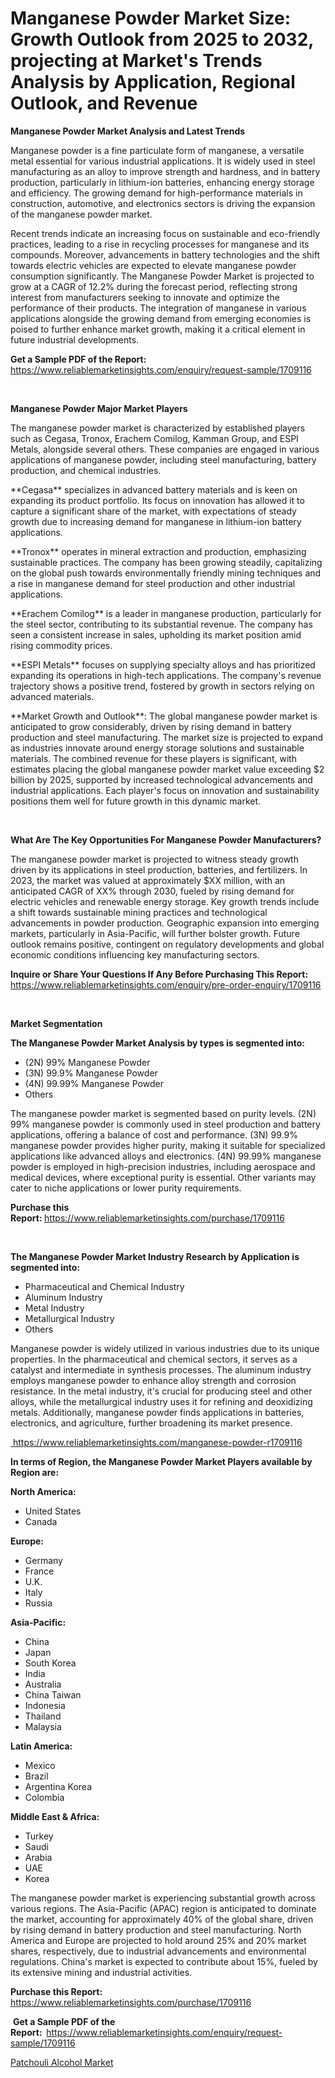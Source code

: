 <p><h1>Manganese Powder Market Size: Growth Outlook from 2025 to 2032, projecting at Market's Trends Analysis by Application, Regional Outlook, and Revenue</h1></p><p><strong>Manganese Powder Market Analysis and Latest Trends</strong></p>
<p><p>Manganese powder is a fine particulate form of manganese, a versatile metal essential for various industrial applications. It is widely used in steel manufacturing as an alloy to improve strength and hardness, and in battery production, particularly in lithium-ion batteries, enhancing energy storage and efficiency. The growing demand for high-performance materials in construction, automotive, and electronics sectors is driving the expansion of the manganese powder market.</p><p>Recent trends indicate an increasing focus on sustainable and eco-friendly practices, leading to a rise in recycling processes for manganese and its compounds. Moreover, advancements in battery technologies and the shift towards electric vehicles are expected to elevate manganese powder consumption significantly. The Manganese Powder Market is projected to grow at a CAGR of 12.2% during the forecast period, reflecting strong interest from manufacturers seeking to innovate and optimize the performance of their products. The integration of manganese in various applications alongside the growing demand from emerging economies is poised to further enhance market growth, making it a critical element in future industrial developments.</p></p>
<p><strong>Get a Sample PDF of the Report:&nbsp;</strong> <a href="https://www.reliablemarketinsights.com/enquiry/request-sample/1709116?utm_campaign=2593&utm_medium=2&utm_source=Github&utm_content=ia&utm_term=27032025&utm_id=manganese-powder">https://www.reliablemarketinsights.com/enquiry/request-sample/1709116</a></p>
<p>&nbsp;</p>
<p><strong>Manganese Powder Major Market Players</strong></p>
<p><p>The manganese powder market is characterized by established players such as Cegasa, Tronox, Erachem Comilog, Kamman Group, and ESPI Metals, alongside several others. These companies are engaged in various applications of manganese powder, including steel manufacturing, battery production, and chemical industries.</p><p>**Cegasa** specializes in advanced battery materials and is keen on expanding its product portfolio. Its focus on innovation has allowed it to capture a significant share of the market, with expectations of steady growth due to increasing demand for manganese in lithium-ion battery applications.</p><p>**Tronox** operates in mineral extraction and production, emphasizing sustainable practices. The company has been growing steadily, capitalizing on the global push towards environmentally friendly mining techniques and a rise in manganese demand for steel production and other industrial applications.</p><p>**Erachem Comilog** is a leader in manganese production, particularly for the steel sector, contributing to its substantial revenue. The company has seen a consistent increase in sales, upholding its market position amid rising commodity prices.</p><p>**ESPI Metals** focuses on supplying specialty alloys and has prioritized expanding its operations in high-tech applications. The company's revenue trajectory shows a positive trend, fostered by growth in sectors relying on advanced materials.</p><p>**Market Growth and Outlook**: The global manganese powder market is anticipated to grow considerably, driven by rising demand in battery production and steel manufacturing. The market size is projected to expand as industries innovate around energy storage solutions and sustainable materials. The combined revenue for these players is significant, with estimates placing the global manganese powder market value exceeding $2 billion by 2025, supported by increased technological advancements and industrial applications. Each player's focus on innovation and sustainability positions them well for future growth in this dynamic market.</p></p>
<p>&nbsp;</p>
<p><strong>What Are The Key Opportunities For Manganese Powder Manufacturers?</strong></p>
<p><p>The manganese powder market is projected to witness steady growth driven by its applications in steel production, batteries, and fertilizers. In 2023, the market was valued at approximately $XX million, with an anticipated CAGR of XX% through 2030, fueled by rising demand for electric vehicles and renewable energy storage. Key growth trends include a shift towards sustainable mining practices and technological advancements in powder production. Geographic expansion into emerging markets, particularly in Asia-Pacific, will further bolster growth. Future outlook remains positive, contingent on regulatory developments and global economic conditions influencing key manufacturing sectors.</p></p>
<p><strong>Inquire or Share Your Questions If Any Before Purchasing This Report:</strong> <a href="https://www.reliablemarketinsights.com/enquiry/pre-order-enquiry/1709116?utm_campaign=2593&utm_medium=2&utm_source=Github&utm_content=ia&utm_term=27032025&utm_id=manganese-powder">https://www.reliablemarketinsights.com/enquiry/pre-order-enquiry/1709116</a></p>
<p>&nbsp;</p>
<p><strong>Market Segmentation</strong></p>
<p><strong>The Manganese Powder Market Analysis by types is segmented into:</strong></p>
<p><ul><li>(2N) 99% Manganese Powder</li><li>(3N) 99.9% Manganese Powder</li><li>(4N) 99.99% Manganese Powder</li><li>Others</li></ul></p>
<p><p>The manganese powder market is segmented based on purity levels. (2N) 99% manganese powder is commonly used in steel production and battery applications, offering a balance of cost and performance. (3N) 99.9% manganese powder provides higher purity, making it suitable for specialized applications like advanced alloys and electronics. (4N) 99.99% manganese powder is employed in high-precision industries, including aerospace and medical devices, where exceptional purity is essential. Other variants may cater to niche applications or lower purity requirements.</p></p>
<p><strong>Purchase this Report:&nbsp;</strong><a href="https://www.reliablemarketinsights.com/purchase/1709116?utm_campaign=2593&utm_medium=2&utm_source=Github&utm_content=ia&utm_term=27032025&utm_id=manganese-powder">https://www.reliablemarketinsights.com/purchase/1709116</a></p>
<p>&nbsp;</p>
<p><strong>The Manganese Powder Market Industry Research by Application is segmented into:</strong></p>
<p><ul><li>Pharmaceutical and Chemical Industry</li><li>Aluminum Industry</li><li>Metal Industry</li><li>Metallurgical Industry</li><li>Others</li></ul></p>
<p><p>Manganese powder is widely utilized in various industries due to its unique properties. In the pharmaceutical and chemical sectors, it serves as a catalyst and intermediate in synthesis processes. The aluminum industry employs manganese powder to enhance alloy strength and corrosion resistance. In the metal industry, it's crucial for producing steel and other alloys, while the metallurgical industry uses it for refining and deoxidizing metals. Additionally, manganese powder finds applications in batteries, electronics, and agriculture, further broadening its market presence.</p></p>
<p><a href="https://www.reliablemarketinsights.com/manganese-powder-r1709116?utm_campaign=2593&utm_medium=2&utm_source=Github&utm_content=ia&utm_term=27032025&utm_id=manganese-powder">&nbsp;https://www.reliablemarketinsights.com/manganese-powder-r1709116</a></p>
<p><strong>In terms of Region, the Manganese Powder Market Players available by Region are:</strong></p>
<p>
    <p> <strong> North America: </strong>
        <ul>
            <li>United States</li>
            <li>Canada</li>
        </ul>
        </p> 
    <p> <strong> Europe: </strong>
        <ul>
            <li>Germany</li>
            <li>France</li>
            <li>U.K.</li>
            <li>Italy</li>
            <li>Russia</li>
        </ul>
        </p> 
    <p> <strong> Asia-Pacific: </strong>
        <ul>
            <li>China</li>
            <li>Japan</li>
            <li>South Korea</li>
            <li>India</li>
            <li>Australia</li>
            <li>China Taiwan</li>
            <li>Indonesia</li>
            <li>Thailand</li>
            <li>Malaysia</li>
        </ul>
        </p> 
    <p> <strong> Latin America: </strong>
        <ul>
            <li>Mexico</li>
            <li>Brazil</li>
            <li>Argentina Korea</li>
            <li>Colombia</li>
        </ul>
        </p> 
    <p> <strong> Middle East & Africa: </strong>
        <ul>
            <li>Turkey</li>
            <li>Saudi</li>
            <li>Arabia</li>
            <li>UAE</li>
            <li>Korea</li>
        </ul>
    </p>
    </p>
<p><p>The manganese powder market is experiencing substantial growth across various regions. The Asia-Pacific (APAC) region is anticipated to dominate the market, accounting for approximately 40% of the global share, driven by rising demand in battery production and steel manufacturing. North America and Europe are projected to hold around 25% and 20% market shares, respectively, due to industrial advancements and environmental regulations. China's market is expected to contribute about 15%, fueled by its extensive mining and industrial activities.</p></p>
<p><strong>Purchase this Report: </strong><a href="https://www.reliablemarketinsights.com/purchase/1709116?utm_campaign=2593&utm_medium=2&utm_source=Github&utm_content=ia&utm_term=27032025&utm_id=manganese-powder">https://www.reliablemarketinsights.com/purchase/1709116</a></p>
<p>&nbsp;<strong>Get a Sample PDF of the Report:&nbsp;&nbsp;</strong><a href="https://www.reliablemarketinsights.com/enquiry/request-sample/1709116?utm_campaign=2593&utm_medium=2&utm_source=Github&utm_content=ia&utm_term=27032025&utm_id=manganese-powder">https://www.reliablemarketinsights.com/enquiry/request-sample/1709116</a></p>
<p><strong></strong></p>
<p><p><a href="https://github.com/elvutedipela/Market-Research-Report-List-1/blob/main/patchouli-alcohol-market.md?utm_campaign=2593&utm_medium=2&utm_source=Github&utm_content=ia&utm_term=27032025&utm_id=manganese-powder">Patchouli Alcohol Market</a></p></p>